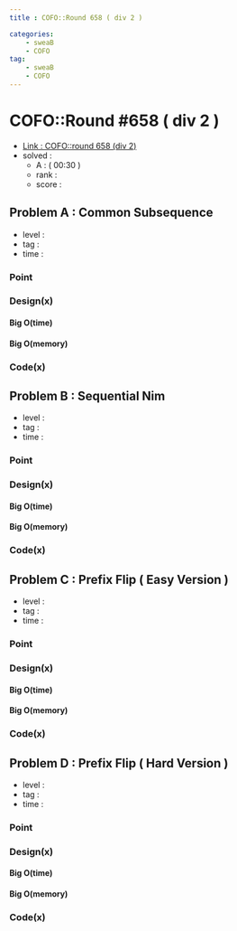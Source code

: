 ```yaml
---
title : COFO::Round 658 ( div 2 )

categories:
    - sweaB
    - COFO
tag:
    - sweaB
    - COFO
---
```

# COFO::Round #658 ( div 2 )
- [Link : COFO::round 658 (div 2)](https://codeforces.com/contest/1382)
- solved : 
  - A :  ( 00:30 )
  - rank : 
  - score :

## Problem A : Common Subsequence

- level :
- tag :
- time :

### Point

### Design(x)

#### Big O(time)

#### Big O(memory)

### Code(x)

## Problem B : Sequential Nim

- level :
- tag :
- time :

### Point

### Design(x)

#### Big O(time)

#### Big O(memory)

### Code(x)

## Problem C : Prefix Flip ( Easy Version )

- level :
- tag :
- time :

### Point

### Design(x)

#### Big O(time)

#### Big O(memory)

### Code(x)

## Problem D : Prefix Flip ( Hard Version )

- level :
- tag :
- time :

### Point

### Design(x)

#### Big O(time)

#### Big O(memory)

### Code(x)
